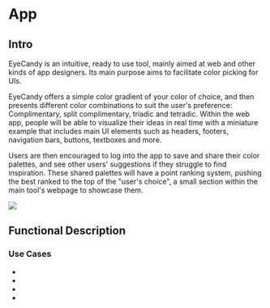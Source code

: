 # App

## Intro

EyeCandy is an intuitive, ready to use tool, mainly aimed at web and other kinds of app designers. Its main purpose aims to facilitate color picking for UIs.

EyeCandy offers a simple color gradient of your color of choice, and then presents different color combinations to suit the user's preference: Complimentary, split complimentary, triadic and tetradic.
Within the web app, people will be able to visualize their ideas in real time with a miniature example that includes main UI elements such as headers, footers, navigation bars, buttons, textboxes and more.

Users are then encouraged to log into the app to save and share their color palettes, and see other users' suggestions if they struggle to find inspiration. These shared palettes will have a point ranking system, pushing the best ranked to the top of the "user's choice", a small section within the main tool's webpage to showcase them.

![](https://64.media.tumblr.com/tumblr_m4lphee9B61rnufsxo2_400.gifv)

## Functional Description

### Use Cases

- 
- 
- 
- 
